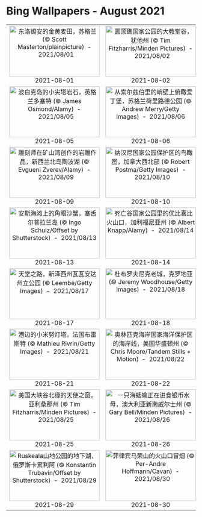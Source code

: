 # Bing Wallpapers - August 2021

| | | | |
|:-------------------------:|:-------------------------:|:-------------------------:|:-------------------------:|
| <a href="https://cn.bing.com/th?id=OHR.LammasDay_ZH-CN4229387191_UHD.jpg" target="_blank"><img src="https://cn.bing.com/th?id=OHR.LammasDay_ZH-CN4229387191_UHD.jpg&w=480" width="240" height="135" alt="东洛锡安的金黄麦田，苏格兰 (© Scott Masterton/plainpicture)  -  2021/08/01" title="东洛锡安的金黄麦田，苏格兰 (© Scott Masterton/plainpicture)  -  2021/08/01"></a><br>2021-08-01<br> | <a href="https://cn.bing.com/th?id=OHR.UpperCathedral_ZH-CN4349673438_UHD.jpg" target="_blank"><img src="https://cn.bing.com/th?id=OHR.UpperCathedral_ZH-CN4349673438_UHD.jpg&w=480" width="240" height="135" alt="圆顶礁国家公园的大教堂谷，犹他州 (© Tim Fitzharris/Minden Pictures)  -  2021/08/02" title="圆顶礁国家公园的大教堂谷，犹他州 (© Tim Fitzharris/Minden Pictures)  -  2021/08/02"></a><br>2021-08-02<br> | <a href="https://cn.bing.com/th?id=OHR.CasteldelMonte_ZH-CN4436589634_UHD.jpg" target="_blank"><img src="https://cn.bing.com/th?id=OHR.CasteldelMonte_ZH-CN4436589634_UHD.jpg&w=480" width="240" height="135" alt="蒙特城堡，意大利普利亚大区 (© Toni Spagone/Alamy)  -  2021/08/03" title="蒙特城堡，意大利普利亚大区 (© Toni Spagone/Alamy)  -  2021/08/03"></a><br>2021-08-03<br> | <a href="https://cn.bing.com/th?id=OHR.Neofelis_ZH-CN4637223865_UHD.jpg" target="_blank"><img src="https://cn.bing.com/th?id=OHR.Neofelis_ZH-CN4637223865_UHD.jpg&w=480" width="240" height="135" alt="云豹 (© Dhritiman Mukherjee/Alamy)  -  2021/08/04" title="云豹 (© Dhritiman Mukherjee/Alamy)  -  2021/08/04"></a><br>2021-08-04<br> |
| <a href="https://cn.bing.com/th?id=OHR.DorsetPinnacles_ZH-CN2764578102_UHD.jpg" target="_blank"><img src="https://cn.bing.com/th?id=OHR.DorsetPinnacles_ZH-CN2764578102_UHD.jpg&w=480" width="240" height="135" alt="波白克岛的小尖塔岩石，英格兰多塞特 (© James Osmond/Alamy)  -  2021/08/05" title="波白克岛的小尖塔岩石，英格兰多塞特 (© James Osmond/Alamy)  -  2021/08/05"></a><br>2021-08-05<br> | <a href="https://cn.bing.com/th?id=OHR.SalisburyCrags_ZH-CN4712204475_UHD.jpg" target="_blank"><img src="https://cn.bing.com/th?id=OHR.SalisburyCrags_ZH-CN4712204475_UHD.jpg&w=480" width="240" height="135" alt="从索尔兹伯里的峭壁上俯瞰爱丁堡，苏格兰荷里路德公园 (© Andrew Merry/Getty Images)  -  2021/08/06" title="从索尔兹伯里的峭壁上俯瞰爱丁堡，苏格兰荷里路德公园 (© Andrew Merry/Getty Images)  -  2021/08/06"></a><br>2021-08-06<br> | <a href="https://cn.bing.com/th?id=OHR.SaltCones_ZH-CN4825397608_UHD.jpg" target="_blank"><img src="https://cn.bing.com/th?id=OHR.SaltCones_ZH-CN4825397608_UHD.jpg&w=480" width="240" height="135" alt="乌尤尼盐沼上的锥形盐堆，玻利维亚 (© John Shaw/Minden Pictures)  -  2021/08/07" title="乌尤尼盐沼上的锥形盐堆，玻利维亚 (© John Shaw/Minden Pictures)  -  2021/08/07"></a><br>2021-08-07<br> | <a href="https://cn.bing.com/th?id=OHR.QuayBridge_ZH-CN4900551209_UHD.jpg" target="_blank"><img src="https://cn.bing.com/th?id=OHR.QuayBridge_ZH-CN4900551209_UHD.jpg&w=480" width="240" height="135" alt="伊丽莎白女皇码头桥，澳大利亚珀斯 (© Amazing Aerial Agency/Offset by Shutterstock)  -  2021/08/08" title="伊丽莎白女皇码头桥，澳大利亚珀斯 (© Amazing Aerial Agency/Offset by Shutterstock)  -  2021/08/08"></a><br>2021-08-08<br> |
| <a href="https://cn.bing.com/th?id=OHR.MineBay_ZH-CN4962056960_UHD.jpg" target="_blank"><img src="https://cn.bing.com/th?id=OHR.MineBay_ZH-CN4962056960_UHD.jpg&w=480" width="240" height="135" alt="雕刻师在矿山湾创作的岩雕作品，新西兰北岛陶波湖 (© Evgueni Zverev/Alamy)  -  2021/08/09" title="雕刻师在矿山湾创作的岩雕作品，新西兰北岛陶波湖 (© Evgueni Zverev/Alamy)  -  2021/08/09"></a><br>2021-08-09<br> | <a href="https://cn.bing.com/th?id=OHR.NahanniNP_ZH-CN2848117800_UHD.jpg" target="_blank"><img src="https://cn.bing.com/th?id=OHR.NahanniNP_ZH-CN2848117800_UHD.jpg&w=480" width="240" height="135" alt="纳汉尼国家公园保护区的鸟瞰图，加拿大西北部 (© Robert Postma/Getty Images)  -  2021/08/10" title="纳汉尼国家公园保护区的鸟瞰图，加拿大西北部 (© Robert Postma/Getty Images)  -  2021/08/10"></a><br>2021-08-10<br> | <a href="https://cn.bing.com/th?id=OHR.DinoShower_ZH-CN1791773864_UHD.jpg" target="_blank"><img src="https://cn.bing.com/th?id=OHR.DinoShower_ZH-CN1791773864_UHD.jpg&w=480" width="240" height="135" alt="拍摄于二连浩特恐龙博物馆中的英仙座流星雨，中国内蒙古 (© bjdlzx/Getty Images)  -  2021/08/11" title="拍摄于二连浩特恐龙博物馆中的英仙座流星雨，中国内蒙古 (© bjdlzx/Getty Images)  -  2021/08/11"></a><br>2021-08-11<br> | <a href="https://cn.bing.com/th?id=OHR.OkavangoHerd_ZH-CN1931628892_UHD.jpg" target="_blank"><img src="https://cn.bing.com/th?id=OHR.OkavangoHerd_ZH-CN1931628892_UHD.jpg&w=480" width="240" height="135" alt="奥卡万戈三角洲上的非洲草原象群，博茨瓦纳 (© Juan-Carlos Munoz/Minden Pictures)  -  2021/08/12" title="奥卡万戈三角洲上的非洲草原象群，博茨瓦纳 (© Juan-Carlos Munoz/Minden Pictures)  -  2021/08/12"></a><br>2021-08-12<br> |
| <a href="https://cn.bing.com/th?id=OHR.Southpaw_ZH-CN0080320297_UHD.jpg" target="_blank"><img src="https://cn.bing.com/th?id=OHR.Southpaw_ZH-CN0080320297_UHD.jpg&w=480" width="240" height="135" alt="安斯海滩上的角眼沙蟹，塞舌尔普拉兰岛 (© Ingo Schulz/Offset by Shutterstock)  -  2021/08/13" title="安斯海滩上的角眼沙蟹，塞舌尔普拉兰岛 (© Ingo Schulz/Offset by Shutterstock)  -  2021/08/13"></a><br>2021-08-13<br> | <a href="https://cn.bing.com/th?id=OHR.UbehebeCrater_ZH-CN0157876978_UHD.jpg" target="_blank"><img src="https://cn.bing.com/th?id=OHR.UbehebeCrater_ZH-CN0157876978_UHD.jpg&w=480" width="240" height="135" alt="死亡谷国家公园里的优比喜比火山口，加利福尼亚州 (© Albert Knapp/Alamy)  -  2021/08/14" title="死亡谷国家公园里的优比喜比火山口，加利福尼亚州 (© Albert Knapp/Alamy)  -  2021/08/14"></a><br>2021-08-14<br> | <a href="https://cn.bing.com/th?id=OHR.StrandbadTiefenbrunnen_ZH-CN0240023450_UHD.jpg" target="_blank"><img src="https://cn.bing.com/th?id=OHR.StrandbadTiefenbrunnen_ZH-CN0240023450_UHD.jpg&w=480" width="240" height="135" alt="苏黎世湖岸边的室外游泳池，瑞士 (© Amazing Aerial Agency/Offset by Shutterstock)  -  2021/08/15" title="苏黎世湖岸边的室外游泳池，瑞士 (© Amazing Aerial Agency/Offset by Shutterstock)  -  2021/08/15"></a><br>2021-08-15<br> | <a href="https://cn.bing.com/th?id=OHR.PortAventura_ZH-CN0298709661_UHD.jpg" target="_blank"><img src="https://cn.bing.com/th?id=OHR.PortAventura_ZH-CN0298709661_UHD.jpg&w=480" width="240" height="135" alt="落日时分的香巴拉过山车剪影，西班牙塔拉戈纳萨洛 (© Joaquim F. P./Getty Images)  -  2021/08/16" title="落日时分的香巴拉过山车剪影，西班牙塔拉戈纳萨洛 (© Joaquim F. P./Getty Images)  -  2021/08/16"></a><br>2021-08-16<br> |
| <a href="https://cn.bing.com/th?id=OHR.PochuckValley_ZH-CN0432836291_UHD.jpg" target="_blank"><img src="https://cn.bing.com/th?id=OHR.PochuckValley_ZH-CN0432836291_UHD.jpg&w=480" width="240" height="135" alt="天堂之路，新泽西州瓦瓦安达州立公园 (© Leembe/Getty Images)  -  2021/08/17" title="天堂之路，新泽西州瓦瓦安达州立公园 (© Leembe/Getty Images)  -  2021/08/17"></a><br>2021-08-17<br> | <a href="https://cn.bing.com/th?id=OHR.RedRoofTile_ZH-CN0528575898_UHD.jpg" target="_blank"><img src="https://cn.bing.com/th?id=OHR.RedRoofTile_ZH-CN0528575898_UHD.jpg&w=480" width="240" height="135" alt="杜布罗夫尼克老城，克罗地亚 (© Jeremy Woodhouse/Getty Images)  -  2021/08/18" title="杜布罗夫尼克老城，克罗地亚 (© Jeremy Woodhouse/Getty Images)  -  2021/08/18"></a><br>2021-08-18<br> | <a href="https://cn.bing.com/th?id=OHR.GiantManta_ZH-CN0594951444_UHD.jpg" target="_blank"><img src="https://cn.bing.com/th?id=OHR.GiantManta_ZH-CN0594951444_UHD.jpg&w=480" width="240" height="135" alt="巨型海洋蝠鲼和摄影师，澳大利亚宁格罗海岸 (© Shutterstock Premier)  -  2021/08/19" title="巨型海洋蝠鲼和摄影师，澳大利亚宁格罗海岸 (© Shutterstock Premier)  -  2021/08/19"></a><br>2021-08-19<br> | <a href="https://cn.bing.com/th?id=OHR.EmptyQuarter_ZH-CN0670918289_UHD.jpg" target="_blank"><img src="https://cn.bing.com/th?id=OHR.EmptyQuarter_ZH-CN0670918289_UHD.jpg&w=480" width="240" height="135" alt="位于阿曼和迪拜酋长国边界的鲁卜哈利沙漠 (© Daniel Schoenen/Offset by Shutterstock)  -  2021/08/20" title="位于阿曼和迪拜酋长国边界的鲁卜哈利沙漠 (© Daniel Schoenen/Offset by Shutterstock)  -  2021/08/20"></a><br>2021-08-20<br> |
| <a href="https://cn.bing.com/th?id=OHR.PetitMinou_ZH-CN0758401900_UHD.jpg" target="_blank"><img src="https://cn.bing.com/th?id=OHR.PetitMinou_ZH-CN0758401900_UHD.jpg&w=480" width="240" height="135" alt="港边的小米努灯塔，法国布雷斯特 (© Mathieu Rivrin/Getty Images)  -  2021/08/21" title="港边的小米努灯塔，法国布雷斯特 (© Mathieu Rivrin/Getty Images)  -  2021/08/21"></a><br>2021-08-21<br> | <a href="https://cn.bing.com/th?id=OHR.OlympicCoast_ZH-CN0827844876_UHD.jpg" target="_blank"><img src="https://cn.bing.com/th?id=OHR.OlympicCoast_ZH-CN0827844876_UHD.jpg&w=480" width="240" height="135" alt="奥林匹克海岸国家海洋保护区的海岸线，美国华盛顿州 (© Chris Moore/Tandem Stills + Motion)  -  2021/08/22" title="奥林匹克海岸国家海洋保护区的海岸线，美国华盛顿州 (© Chris Moore/Tandem Stills + Motion)  -  2021/08/22"></a><br>2021-08-22<br> | <a href="https://cn.bing.com/th?id=OHR.LittleBlueHeron_ZH-CN0892428603_UHD.jpg" target="_blank"><img src="https://cn.bing.com/th?id=OHR.LittleBlueHeron_ZH-CN0892428603_UHD.jpg&w=480" width="240" height="135" alt="浅水滩上的小蓝鹭，古巴 (© Sergey Uryadnikov/Alamy)  -  2021/08/23" title="浅水滩上的小蓝鹭，古巴 (© Sergey Uryadnikov/Alamy)  -  2021/08/23"></a><br>2021-08-23<br> | <a href="https://cn.bing.com/th?id=OHR.HippieTown_ZH-CN0980866245_UHD.jpg" target="_blank"><img src="https://cn.bing.com/th?id=OHR.HippieTown_ZH-CN0980866245_UHD.jpg&w=480" width="240" height="135" alt="排成篱笆模样的旧滑板，夏威夷毛伊岛 (© Matt Anderson Photography/Getty Images)  -  2021/08/24" title="排成篱笆模样的旧滑板，夏威夷毛伊岛 (© Matt Anderson Photography/Getty Images)  -  2021/08/24"></a><br>2021-08-24<br> |
| <a href="https://cn.bing.com/th?id=OHR.WalhallaOverlook_ZH-CN1059655401_UHD.jpg" target="_blank"><img src="https://cn.bing.com/th?id=OHR.WalhallaOverlook_ZH-CN1059655401_UHD.jpg&w=480" width="240" height="135" alt="美国大峡谷北缘的天使之窗，亚利桑那州 (© Tim Fitzharris/Minden Pictures)  -  2021/08/25" title="美国大峡谷北缘的天使之窗，亚利桑那州 (© Tim Fitzharris/Minden Pictures)  -  2021/08/25"></a><br>2021-08-25<br> | <a href="https://cn.bing.com/th?id=OHR.SeaSwallow_ZH-CN1134903878_UHD.jpg" target="_blank"><img src="https://cn.bing.com/th?id=OHR.SeaSwallow_ZH-CN1134903878_UHD.jpg&w=480" width="240" height="135" alt="一只海蛞蝓正在进食银币水母，澳大利亚新南威尔士州 (© Gary Bell/Minden Pictures)  -  2021/08/26" title="一只海蛞蝓正在进食银币水母，澳大利亚新南威尔士州 (© Gary Bell/Minden Pictures)  -  2021/08/26"></a><br>2021-08-26<br> | <a href="https://cn.bing.com/th?id=OHR.FlintstoneHouse_ZH-CN0784178650_UHD.jpg" target="_blank"><img src="https://cn.bing.com/th?id=OHR.FlintstoneHouse_ZH-CN0784178650_UHD.jpg&w=480" width="240" height="135" alt="镶嵌在巨石之间的石屋，葡萄牙 (© Olimpio Fantuz/eStock Photo)  -  2021/08/27" title="镶嵌在巨石之间的石屋，葡萄牙 (© Olimpio Fantuz/eStock Photo)  -  2021/08/27"></a><br>2021-08-27<br> | <a href="https://cn.bing.com/th?id=OHR.Mpumalanga_ZH-CN9666962271_UHD.jpg" target="_blank"><img src="https://cn.bing.com/th?id=OHR.Mpumalanga_ZH-CN9666962271_UHD.jpg&w=480" width="240" height="135" alt="红嘴牛椋鸟和高角羚， 南非姆普马兰加省 (© Heini Wehrle/Minden Pictures)  -  2021/08/28" title="红嘴牛椋鸟和高角羚， 南非姆普马兰加省 (© Heini Wehrle/Minden Pictures)  -  2021/08/28"></a><br>2021-08-28<br> |
| <a href="https://cn.bing.com/th?id=OHR.Ruskeala_ZH-CN0059931600_UHD.jpg" target="_blank"><img src="https://cn.bing.com/th?id=OHR.Ruskeala_ZH-CN0059931600_UHD.jpg&w=480" width="240" height="135" alt="Ruskeala山地公园的地下湖， 俄罗斯卡累利阿 (© Konstantin Trubavin/Offset by Shutterstock)  -  2021/08/29" title="Ruskeala山地公园的地下湖， 俄罗斯卡累利阿 (© Konstantin Trubavin/Offset by Shutterstock)  -  2021/08/29"></a><br>2021-08-29<br> | <a href="https://cn.bing.com/th?id=OHR.MayonVolcano_ZH-CN0183039911_UHD.jpg" target="_blank"><img src="https://cn.bing.com/th?id=OHR.MayonVolcano_ZH-CN0183039911_UHD.jpg&w=480" width="240" height="135" alt="菲律宾马荣山的火山口冒烟 (© Per-Andre Hoffmann/Cavan)  -  2021/08/30" title="菲律宾马荣山的火山口冒烟 (© Per-Andre Hoffmann/Cavan)  -  2021/08/30"></a><br>2021-08-30<br> | <a href="https://cn.bing.com/th?id=OHR.DjurdjevicaBridge_ZH-CN0284105882_UHD.jpg" target="_blank"><img src="https://cn.bing.com/th?id=OHR.DjurdjevicaBridge_ZH-CN0284105882_UHD.jpg&w=480" width="240" height="135" alt="杜德维卡塔拉大桥，黑山 (© Hike The World/Shutterstock)  -  2021/08/31" title="杜德维卡塔拉大桥，黑山 (© Hike The World/Shutterstock)  -  2021/08/31"></a><br>2021-08-31<br> |  |
